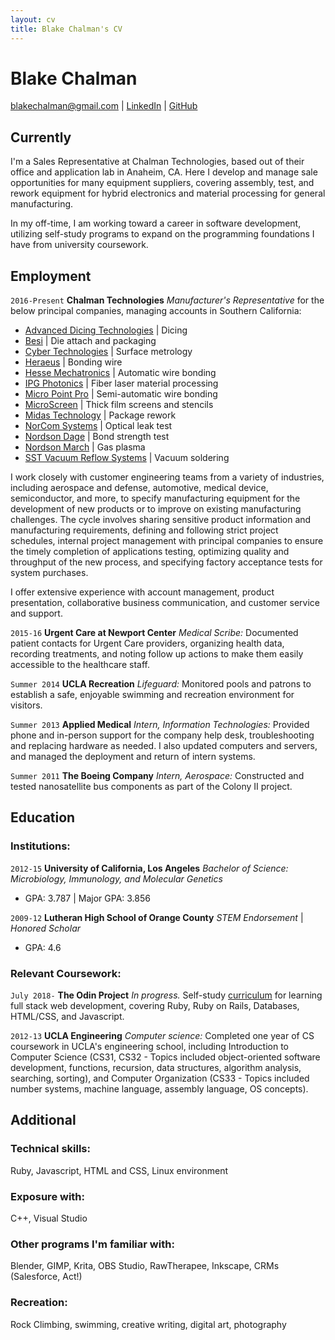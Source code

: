 ```yaml
---
layout: cv
title: Blake Chalman's CV
---
```

# Blake Chalman


<div id="webaddress">
    <a href=mailto:blakechalman@gmail.com>blakechalman@gmail.com</a>
  | <a href="www.linkedin.com/in/blakechalman">LinkedIn</a>
  | <a href="https://github.com/bchalman">GitHub</a>
</div>


## Currently

I'm a Sales Representative at Chalman Technologies, based out of their office and application lab in Anaheim, CA. Here I develop and manage sale opportunities for many equipment suppliers, covering assembly, test, and rework equipment for hybrid electronics and material processing for general manufacturing.  

In my off-time, I am working toward a career in software development, utilizing self-study programs to expand on the programming foundations I have from university coursework.


## Employment

`2016-Present`
__Chalman Technologies__ *Manufacturer's Representative* for the below principal companies, managing accounts in Southern California:  

* [Advanced Dicing Technologies](https://www.adt-co.com/) | Dicing
* [Besi](https://www.besi.com/)	| Die attach and packaging
* [Cyber Technologies](https://www.cybertechnologies.com/en/) | Surface metrology
* [Heraeus](https://www.heraeus.com/en/het/products_and_solutions_het/bonding_wires/bw_at_a_glance/bonding_wires_page.aspx) | Bonding wire
* [Hesse Mechatronics](https://www.hesse-mechatronics.com/en/) | Automatic wire bonding
* [IPG Photonics](https://www.ipgphotonics.com/en)	| Fiber laser material processing
* [Micro Point Pro](http://www.mpptools.com/wire-bonders) | Semi-automatic wire bonding
* [MicroScreen](http://www.microscreenllc.com/) | Thick film screens and stencils
* [Midas Technology](http://www.midastechnology.com/) | Package rework
* [NorCom Systems](https://norcomsystemsinc.com/) | Optical leak test
* [Nordson Dage](http://www.nordson.com/en/divisions/dage) | Bond strength test
* [Nordson March](http://www.nordson.com/en/divisions/march) | Gas plasma
* [SST Vacuum Reflow Systems](http://www.palomartechnologies.com/solutions/hermetic-package-sealing) | Vacuum soldering

I work closely with customer engineering teams from a variety of industries, including aerospace and defense, automotive, medical device, semiconductor, and more, to specify manufacturing equipment for the development of new products or to improve on existing manufacturing challenges. The cycle involves sharing sensitive product information and manufacturing requirements, defining and following strict project schedules, internal project management with principal companies to ensure the timely completion of applications testing, optimizing quality and throughput of the new process, and specifying factory acceptance tests for system purchases.

I offer extensive experience with account management, product presentation, collaborative business communication, and customer service and support.

`2015-16`
__Urgent Care at Newport Center__ *Medical Scribe:* Documented patient contacts for Urgent Care providers, organizing health data, recording treatments, and noting follow up actions to make them easily accessible to the healthcare staff.

`Summer 2014`
__UCLA Recreation__ *Lifeguard:* Monitored pools and patrons to establish a safe, enjoyable swimming and recreation environment for visitors.

`Summer 2013`
__Applied Medical__ *Intern, Information Technologies:* Provided phone and in-person support for the company help desk, troubleshooting and replacing hardware as needed. I also updated computers and servers, and managed the deployment and return of intern systems.

`Summer 2011`
__The Boeing Company__ *Intern, Aerospace:* Constructed and tested nanosatellite bus components as part of the Colony II project.


## Education

### Institutions:
`2012-15`
__University of California, Los Angeles__ *Bachelor of Science: Microbiology, Immunology, and Molecular Genetics*
* GPA: 3.787 \| Major GPA: 3.856

`2009-12`
__Lutheran High School of Orange County__ *STEM Endorsement* | *Honored Scholar*
* GPA: 4.6

### Relevant Coursework:
`July 2018-`
__The Odin Project__ *In progress.* Self-study [curriculum](https://www.theodinproject.com/courses?ref=homenav) for learning full stack web development, covering Ruby, Ruby on Rails, Databases, HTML/CSS, and Javascript.

`2012-13`
__UCLA Engineering__ *Computer science:* Completed one year of CS coursework in UCLA's engineering school, including Introduction to Computer Science (CS31, CS32 - Topics included object-oriented software development, functions, recursion, data structures, algorithm analysis, searching, sorting), and Computer Organization (CS33 - Topics included number systems, machine language, assembly language, OS concepts).  

## Additional

### Technical skills:

Ruby, Javascript, HTML and CSS, Linux environment

### Exposure with:

C++, Visual Studio

### Other programs I'm familiar with:

Blender, GIMP, Krita, OBS Studio, RawTherapee, Inkscape, CRMs (Salesforce, Act!)

### Recreation:

Rock Climbing, swimming, creative writing, digital art, photography
